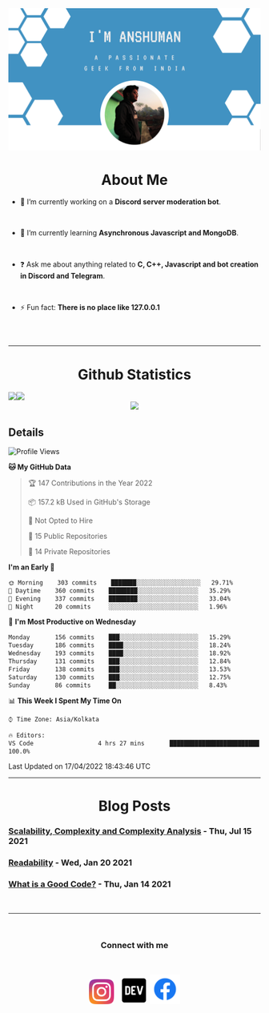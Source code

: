 
<img src=".\assets\img\output-onlinepngtools.png">

<br>

<div>
<div align="center">

# About Me

</div>


- 🔭 I’m currently working on a **Discord server moderation bot**. 

<br> 

- 🌱 I’m currently learning **Asynchronous Javascript and MongoDB**. 

<br> 

- ❓ Ask me about anything related to __C, C++, Javascript and bot creation in Discord and Telegram__. 

<br>

- ⚡ Fun fact: __There is no place like 127.0.0.1__ 
</div>

<br>
<br>

----

<div align="center">

# Github Statistics
<div align="left">
<img height="180em" src="https://github-readme-stats.vercel.app/api?username=anshumanmahato&hide_border=true&show_icons=true&custom_title=Contributions" /><img height="180em" src="https://github-readme-stats.vercel.app/api/top-langs/?username=anshumanmahato&hide_border=true&layout=compact&langs_count=6" />
</div>
<img height="180em" src="https://github-readme-streak-stats.herokuapp.com/?user=anshumanmahato&hide_border=true" />

<br/>

<div align="left">

## Details

<!--START_SECTION:waka-->
![Profile Views](http://img.shields.io/badge/Profile%20Views-0-blue)

**🐱 My GitHub Data** 

> 🏆 147 Contributions in the Year 2022
 > 
> 📦 157.2 kB Used in GitHub's Storage 
 > 
> 🚫 Not Opted to Hire
 > 
> 📜 15 Public Repositories 
 > 
> 🔑 14 Private Repositories  
 > 
**I'm an Early 🐤** 

```text
🌞 Morning    303 commits    ███████░░░░░░░░░░░░░░░░░░   29.71% 
🌆 Daytime    360 commits    ████████░░░░░░░░░░░░░░░░░   35.29% 
🌃 Evening    337 commits    ████████░░░░░░░░░░░░░░░░░   33.04% 
🌙 Night      20 commits     ░░░░░░░░░░░░░░░░░░░░░░░░░   1.96%

```
📅 **I'm Most Productive on Wednesday** 

```text
Monday       156 commits    ███░░░░░░░░░░░░░░░░░░░░░░   15.29% 
Tuesday      186 commits    ████░░░░░░░░░░░░░░░░░░░░░   18.24% 
Wednesday    193 commits    ████░░░░░░░░░░░░░░░░░░░░░   18.92% 
Thursday     131 commits    ███░░░░░░░░░░░░░░░░░░░░░░   12.84% 
Friday       138 commits    ███░░░░░░░░░░░░░░░░░░░░░░   13.53% 
Saturday     130 commits    ███░░░░░░░░░░░░░░░░░░░░░░   12.75% 
Sunday       86 commits     ██░░░░░░░░░░░░░░░░░░░░░░░   8.43%

```


📊 **This Week I Spent My Time On** 

```text
⌚︎ Time Zone: Asia/Kolkata

🔥 Editors: 
VS Code                  4 hrs 27 mins       █████████████████████████   100.0%

```


 Last Updated on 17/04/2022 18:43:46 UTC
<!--END_SECTION:waka-->

</div>

</div>

----
<div align="center">

# Blog Posts

<div align="left">
 
<!-- BLOG-POST-LIST:START -->
 ### [Scalability, Complexity and Complexity Analysis](https://dev.to/anshumanmahato/scalability-complexity-and-complexity-analysis-1pn5) - Thu, Jul 15 2021
 ### [Readability](https://dev.to/anshumanmahato/readability-2f7l) - Wed, Jan 20 2021
 ### [What is a Good Code?](https://dev.to/anshumanmahato/what-is-a-good-code-5ana) - Thu, Jan 14 2021<!-- BLOG-POST-LIST:END -->

</div>

</div>
<br>

----
<br>
<div align="center">
         
### Connect with me 
<br/>

[<img src="assets\svg\instagram-2-1.svg" height="50px">](https://instagram.com/anshuman_mahato)&nbsp;&nbsp;&nbsp;
[<img src="assets\svg\dev-badge.svg" height="55">](https://dev.to/anshumanmahato)&nbsp;
[<img src=".\assets\svg\Facebook-01.svg" height="60px">](https://www.facebook.com/anshuman.mahato.0935)

</div>
